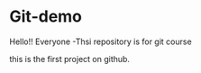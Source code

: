 # Git-demo
Hello!!   Everyone -Thsi repository is for git course


this is the first project on github.
